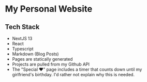 # My Personal Website

## Tech Stack

- NextJS 13
- React
- Typescript
- Markdown (Blog Posts)
- Pages are statically generated
- Projects are pulled from my Github API
- The "Special ❤️" page includes a timer that counts down until my girlfriend's birthday. I'd rather not explain why this is needed.
